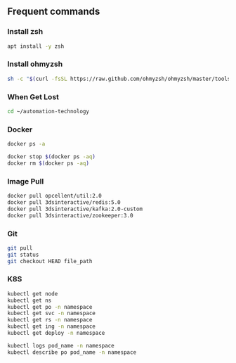 ## Frequent commands

### Install zsh
```bash
apt install -y zsh
```

### Install ohmyzsh
```bash
sh -c "$(curl -fsSL https://raw.github.com/ohmyzsh/ohmyzsh/master/tools/install.sh)"
```

### When Get Lost
```bash
cd ~/automation-technology
```

### Docker
```bash
docker ps -a

docker stop $(docker ps -aq)
docker rm $(docker ps -aq)
```

### Image Pull
```bash
docker pull opcellent/util:2.0
docker pull 3dsinteractive/redis:5.0
docker pull 3dsinteractive/kafka:2.0-custom
docker pull 3dsinteractive/zookeeper:3.0
```

### Git
```bash
git pull
git status
git checkout HEAD file_path
```

### K8S
```bash
kubectl get node
kubectl get ns
kubectl get po -n namespace
kubectl get svc -n namespace
kubectl get rs -n namespace
kubectl get ing -n namespace
kubectl get deploy -n namespace

kubectl logs pod_name -n namespace
kubectl describe po pod_name -n namespace
```